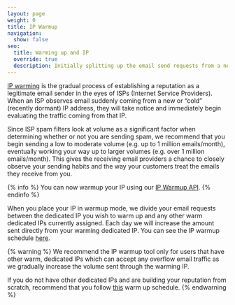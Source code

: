 ```yaml
---
layout: page
weight: 0
title: IP Warmup
navigation:
  show: false
seo:
  title: Warming up and IP
  override: true
  description: Initially splitting up the email send requests from a new dedicated IP, so it doesn't get blocked.
---
```


[IP warming]({{root_url}}/Classroom/Deliver/warming_up_ips.html) is the gradual process of establishing a reputation as a legitimate email sender in the eyes of ISPs (Internet Service Providers). When an ISP observes email suddenly coming from a new or “cold” (recently dormant) IP address, they will take notice and immediately begin evaluating the traffic coming from that IP.

Since ISP spam filters look at volume as a significant factor when determining whether or not you are sending spam, we recommend that you begin sending a low to moderate volume (e.g. up to 1 million emails/month), eventually working your way up to larger volumes (e.g. over 1 million emails/month). This gives the receiving email providers a chance to closely observe your sending habits and the way your customers treat the emails they receive from you.

{% info %}
You can now warmup your IP using our [IP Warmup API]({{root_url}}/API_Reference/Web_API_v3/IP_Management/ip_warmup.html).
{% endinfo %}

When you place your IP in warmup mode, we divide your email requests between the dedicated IP you wish to warm up and any other warm dedicated IPs currently assigned. Each day we will increase the amount sent directly from your warming dedicated IP. You can see the IP warmup schedule [here]({{root_url}}/API_Reference/Web_API_v3/IP_Management/ip_warmup_schedule.html).

{% warning %}
We recommend the IP warmup tool only for users that have other warm, dedicated IPs which can accept any overflow email traffic as we gradually increase the volume sent through the warming IP. 

If you do not have other dedicated IPs and are building your reputation from scratch, recommend that you follow [this]({{root_url}}/assets/IPWarmupSchedule.pdf) warm up schedule.
{% endwarning %}

